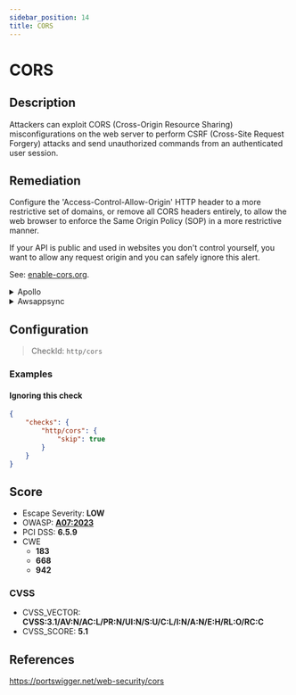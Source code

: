 ```yaml
---
sidebar_position: 14
title: CORS
---
```


# CORS

## Description

Attackers can exploit CORS (Cross-Origin Resource Sharing) misconfigurations on the web server to perform CSRF (Cross-Site Request Forgery) attacks and send unauthorized commands from an authenticated user session.

## Remediation

Configure the 'Access-Control-Allow-Origin' HTTP header to a more restrictive set of domains, or remove all CORS headers entirely, to allow the web browser to enforce the Same Origin Policy (SOP) in a more restrictive manner.

If your API is public and used in websites you don't control yourself, you want to allow any request origin and you can safely ignore this alert.

See: [enable-cors.org](https://enable-cors.org/index.html).


<details>
    <summary>Apollo</summary>

Configure the 'Access-Control-Allow-Origin' HTTP header to a more restrictive set of domains, or remove all CORS headers entirely, to allow the web browser to enforce the Same Origin Policy (SOP) in a more restrictive manner.

For instance, with `apollo-server-express`, you can restrain request origin to only a few whitelisted domains:

 ```javascript
 await server.start();

 const corsOptions = {
   origin: ["https://www.your-app.example", "https://studio.apollographql.com"]
 };

 server.applyMiddleware({
   app,
   cors: corsOptions,
   path: "/graphql",
 });
 ```
 Source: <https://www.apollographql.com/docs/apollo-server/security/cors/>.

 If your API is public and used in websites you don't control yourself, you want to allow any request origin and you can safely ignore this alert.


</details>

<details>
    <summary>Awsappsync</summary>

Add CORS headers with the API Gateway.

Put your AppSync API behind an API Gateway and configure it to act as a proxy to your AppSync endpoint (e.g., using the HTTP Proxy feature).

To learn how to do so, see [AWS's API Gateway documentation](https://docs.aws.amazon.com/apigateway/latest/developerguide/welcome.html).

You can then manually enable CORS for each resource (only for one if you created the gateway for a single AppSync endpoint):

API Gateway console > {your api gateway} > Resources > {your created resource} > Actions : Enable CORS


</details>

## Configuration

> CheckId: `http/cors`


### Examples


#### Ignoring this check

```json
{
    "checks": {
        "http/cors": {
            "skip": true
        }
    }
}
```




## Score

- Escape Severity: **<span className="low-severity">LOW</span>**
- OWASP: **[A07:2023](https://github.com/OWASP/API-Security/blob/master/2023/en/src/0xa7-security-misconfiguration.md)**
- PCI DSS: **6.5.9**
- CWE
  - **183**
  - **668**
  - **942**




### CVSS

- CVSS_VECTOR: **CVSS:3.1/AV:N/AC:L/PR:N/UI:N/S:U/C:L/I:N/A:N/E:H/RL:O/RC:C**
- CVSS_SCORE: **5.1**

## References

https://portswigger.net/web-security/cors
